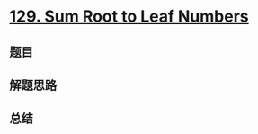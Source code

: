 # [129. Sum Root to Leaf Numbers](https://leetcode.com/problems/sum-root-to-leaf-numbers/)

## 题目


## 解题思路


## 总结



